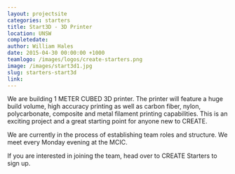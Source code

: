 ```yaml
---
layout: projectsite
categories: starters
title: Start3D - 3D Printer
location: UNSW
completedate:
author: William Hales
date: 2015-04-30 00:00:00 +1000
teamlogo: /images/logos/create-starters.png
image: /images/start3d1.jpg
slug: starters-start3d
link:
---
```


We are building 1 METER CUBED 3D printer. The printer will feature a huge build volume, high accuracy printing as well as carbon fiber, nylon, polycarbonate, composite and metal filament printing capabilities. This is an exciting project and a great starting point for anyone new to CREATE.

We are currently in the process of establishing team roles and structure. We meet every Monday evening at the MCIC.

If you are interested in joining the team, head over to CREATE Starters to sign up.
 